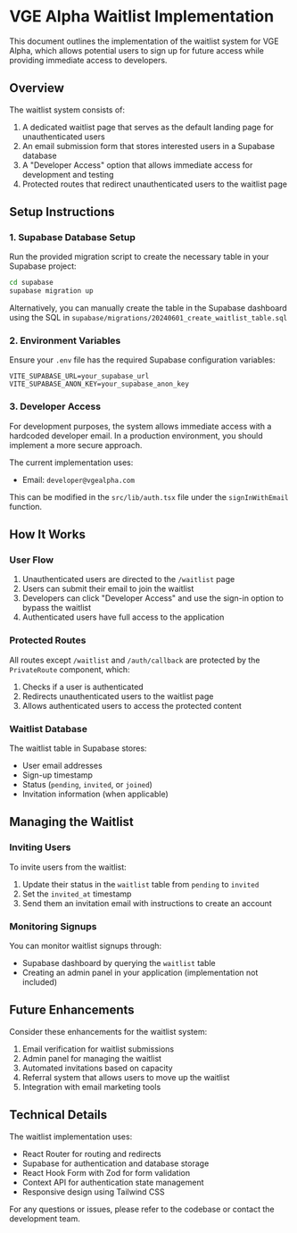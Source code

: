 # VGE Alpha Waitlist Implementation

This document outlines the implementation of the waitlist system for VGE Alpha, which allows potential users to sign up for future access while providing immediate access to developers.

## Overview

The waitlist system consists of:

1. A dedicated waitlist page that serves as the default landing page for unauthenticated users
2. An email submission form that stores interested users in a Supabase database
3. A "Developer Access" option that allows immediate access for development and testing
4. Protected routes that redirect unauthenticated users to the waitlist page

## Setup Instructions

### 1. Supabase Database Setup

Run the provided migration script to create the necessary table in your Supabase project:

```bash
cd supabase
supabase migration up
```

Alternatively, you can manually create the table in the Supabase dashboard using the SQL in `supabase/migrations/20240601_create_waitlist_table.sql`

### 2. Environment Variables

Ensure your `.env` file has the required Supabase configuration variables:

```env
VITE_SUPABASE_URL=your_supabase_url
VITE_SUPABASE_ANON_KEY=your_supabase_anon_key
```

### 3. Developer Access

For development purposes, the system allows immediate access with a hardcoded developer email. In a production environment, you should implement a more secure approach.

The current implementation uses:
- Email: `developer@vgealpha.com`

This can be modified in the `src/lib/auth.tsx` file under the `signInWithEmail` function.

## How It Works

### User Flow

1. Unauthenticated users are directed to the `/waitlist` page
2. Users can submit their email to join the waitlist
3. Developers can click "Developer Access" and use the sign-in option to bypass the waitlist
4. Authenticated users have full access to the application

### Protected Routes

All routes except `/waitlist` and `/auth/callback` are protected by the `PrivateRoute` component, which:

1. Checks if a user is authenticated
2. Redirects unauthenticated users to the waitlist page
3. Allows authenticated users to access the protected content

### Waitlist Database

The waitlist table in Supabase stores:

- User email addresses
- Sign-up timestamp
- Status (`pending`, `invited`, or `joined`)
- Invitation information (when applicable)

## Managing the Waitlist

### Inviting Users

To invite users from the waitlist:

1. Update their status in the `waitlist` table from `pending` to `invited`
2. Set the `invited_at` timestamp
3. Send them an invitation email with instructions to create an account

### Monitoring Signups

You can monitor waitlist signups through:

- Supabase dashboard by querying the `waitlist` table
- Creating an admin panel in your application (implementation not included)

## Future Enhancements

Consider these enhancements for the waitlist system:

1. Email verification for waitlist submissions
2. Admin panel for managing the waitlist
3. Automated invitations based on capacity
4. Referral system that allows users to move up the waitlist
5. Integration with email marketing tools

## Technical Details

The waitlist implementation uses:

- React Router for routing and redirects
- Supabase for authentication and database storage
- React Hook Form with Zod for form validation
- Context API for authentication state management
- Responsive design using Tailwind CSS

For any questions or issues, please refer to the codebase or contact the development team. 